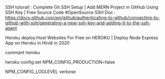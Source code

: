 SSH totorail : Complete Git SSH Setup | Add MERN Project in GitHub Using SSH Key | Free Source Code #OpenSource
SSH Doc : https://docs.github.com/en/github/authenticating-to-github/connecting-to-github-with-ssh/generating-a-new-ssh-key-and-adding-it-to-the-ssh-agent

Heroku deploy:Host Websites For Free on HEROKU | Deploy Node Express App on Heroku in Hindi in 2020

commant heroku

heroku config:set NPM_CONFIG_PRODUCTION=false

NPM_CONFIG_LOGLEVEL  verbose